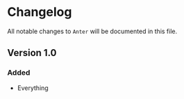 # Changelog

All notable changes to `Anter` will be documented in this file.

## Version 1.0

### Added
- Everything
